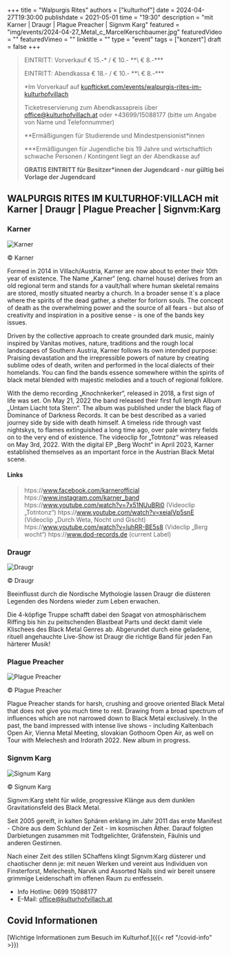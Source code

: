 +++
title = "Walpurgis Rites"
authors = ["kulturhof"]
date = 2024-04-27T19:30:00
publishdate = 2021-05-01
time = "19:30"
description = "mit Karner | Draugr | Plague Preacher | Signvm Karg"
featured = "img/events/2024-04-27_Metal_c_MarcelKerschbaumer.jpg"
featuredVideo = ""
featuredVimeo = ""
linktitle = ""
type = "event"
tags = ["konzert"]
draft = false
+++

> EINTRITT: Vorverkauf € 15.-\* / € 10.- *\*\ € 8.-\*\*\*
> 
> EINTRITT: Abendkassa € 18.- / € 10.- *\*\ € 8.-\*\*\*
>
> \*Im Vorverkauf auf [kupfticket.com/events/walpurgis-rites-im-kulturhofvillach](https://kupfticket.com/events/walpurgis-rites-im-kulturhofvillach)
>
> Ticketreservierung zum Abendkassapreis über office@kulturhofvillach.at oder +43699/15088177 (bitte um Angabe von Name und Telefonnummer) 
> 
> \*\*Ermäßigungen für Studierende und Mindestpensionist\*innen
> 
> \*\*\*Ermäßigungen für Jugendliche bis 19 Jahre und wirtschaftlich schwache Personen / Kontingent liegt an der Abendkasse auf
> 
> **GRATIS EINTRITT für Besitzer\*innen der Jugendcard - nur gültig bei Vorlage der Jugendcard**


## WALPURGIS RITES IM KULTURHOF:VILLACH mit Karner | Draugr | Plague Preacher | Signvm:Karg

### Karner

![Karner](/img/events/2024-04-27_Karner_c_Karner.jpg)

© Karner

Formed in 2014 in Villach/Austria, Karner are now about to enter their 10th year of existence. The
Name „Karner“ (eng. charnel house) derives from an old regional term and stands for a vault/hall
where human skeletal remains are stored, mostly situated nearby a church. In a broader sense it`s a
place where the spirits of the dead gather, a shelter for forlorn souls. The concept of death as the
overwhelming power and the source of all fears - but also of creativity and inspiration in a positive
sense - is one of the bands key issues.

Driven by the collective approach to create grounded dark music, mainly inspired by Vanitas motives,
nature, traditions and the rough local landscapes of Southern Austria, Karner follows its own intended
purpose: Praising devastation and the irrepressible powers of nature by creating sublime odes of death,
writen and performed in the local dialects of their homelands. You can find the bands essence
somewhere within the spirits of black metal blended with majestic melodies and a touch of regional
folklore.

With the demo recording „Knochnkerker“, released in 2018, a first sign of life was set. On May 21, 2022
the band released their first full length Album „Untam Liacht tota Stern“. The album was published
under the black flag of Dominance of Darkness Records. It can be best described as a varied journey
side by side with death himself. A timeless ride through vast nightskys, to flames extinguished a long
time ago, over pale wintery fields on to the very end of existence. The videoclip for „Totntonz“ was
released on May 3rd, 2022. With the digital EP „Berg Wocht“ in April 2023, Karner established
themselves as an important force in the Austrian Black Metal scene.

#### Links

> htps://www.facebook.com/karnerofficial
> htps://www.instagram.com/karner_band
> htps://www.youtube.com/watch?v=7x51NUuBRi0 (Videoclip „Totntonz“)
> htps://www.youtube.com/watch?v=xeialVp5snE (Videoclip „Durch Weta, Nocht und
Gischt)
> htps://www.youtube.com/watch?v=luhRR-BE5s8 (Videclip „Berg wocht“)
> htps://www.dod-records.de (current Label)


### Draugr

![Draugr](/img/events/2024-04-27_Draugr_c_Draugr.jpg)

© Draugr

Beeinflusst durch die Nordische Mythologie lassen Draugr die düsteren Legenden des
Nordens wieder zum Leben erwachen.

Die 4-köpfige Truppe schafft dabei den Spagat von atmosphärischem Riffing bis hin zu
peitschenden Blastbeat Parts und deckt damit viele Klischees des Black Metal Genres ab.
Abgerundet durch eine geladene, rituell angehauchte Live-Show ist Draugr die richtige Band
für jeden Fan härterer Musik!


### Plague Preacher

![Plague Preacher](/img/events/2024-04-27_PlaguePreacher_c_PlaguePreacher.jpg)

© Plague Preacher

Plague Preacher stands for harsh, crushing and groove oriented Black Metal that does not give you much time to rest. Drawing from a broad spectrum of influences which are not narrowed down to Black Metal exclusively.
In the past, the band impressed with intense live shows - including Kaltenbach Open Air, Vienna Metal Meeting, slovakian Gothoom Open Air, as well on Tour with Melechesh and Irdorath 2022.
New album in progress.


### Signvm Karg

![Signum Karg](/img/events/2024-04-27_SignumKarg_c_SignumKarg.jpg)

© Signum Karg

Signvm:Karg steht für wilde, progressive Klänge aus dem dunklen Gravitationsfeld des Black Metal.

Seit 2005 gereift, in kalten Sphären erklang im Jahr 2011 das erste Manifest - Chöre aus dem Schlund der Zeit - im kosmischen Äther. Darauf folgten Darbietungen zusammen mit Todtgelichter, Gräfenstein, Fäulnis und anderen Gestirnen.

Nach einer Zeit des stillen SChaffens klingt Signvm:Karg düsterer und chaotischer denn je: mit neuen Werken und vereint aus Individuen von Finsterforst, Melechesh, Narvik und Assorted Nails sind wir bereit unsere grimmige Leidenschaft im offenen Raum zu entfesseln.



- Info Hotline: 0699 15088177 
- E-Mail: office@kulturhofvillach.at

## Covid Informationen

[Wichtige Informationen zum Besuch im Kulturhof.]({{< ref "/covid-info" >}})

